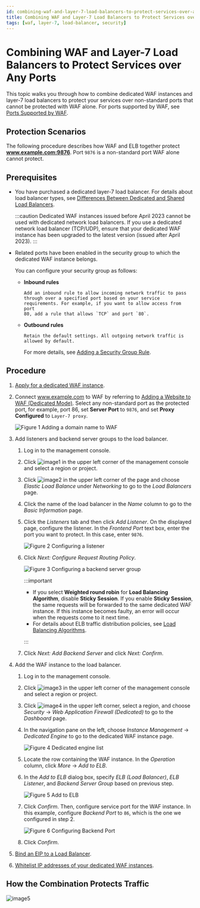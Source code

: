 ```yaml
---
id: combining-waf-and-layer-7-load-balancers-to-protect-services-over-any-ports
title: Combining WAF and Layer-7 Load Balancers to Protect Services over Any Ports
tags: [waf, layer-7, load-balancer, security]
---
```


# Combining WAF and Layer-7 Load Balancers to Protect Services over Any Ports

This topic walks you through how to combine dedicated WAF instances and
layer-7 load balancers to protect your services over non-standard ports
that cannot be protected with WAF alone. For ports supported by WAF, see
[Ports Supported by
WAF](https://docs.otc.t-systems.com/web-application-firewall-dedicated/umn/enabling_waf_protection/ports_supported_by_waf.html).

## Protection Scenarios

The following procedure describes how WAF and ELB together protect
**www.example.com:9876**. Port `9876` is a non-standard port WAF alone
cannot protect.

## Prerequisites

- You have purchased a dedicated layer-7 load balancer. For details
    about load balancer types, see [Differences Between Dedicated and
    Shared Load
    Balancers](https://docs.otc.t-systems.com/elastic-load-balancing/umn/service_overview/differences_between_dedicated_and_shared_load_balancers.html).

    :::caution
    Dedicated WAF instances issued before April 2023 cannot be used with
    dedicated network load balancers. If you use a dedicated network
    load balancer (TCP/UDP), ensure that your dedicated WAF instance has
    been upgraded to the latest version (issued after April 2023).
    :::

- Related ports have been enabled in the security group to which the
    dedicated WAF instance belongs.

    You can configure your security group as follows:

  - **Inbound rules**

        Add an inbound rule to allow incoming network traffic to pass
        through over a specified port based on your service
        requirements. For example, if you want to allow access from port
        80, add a rule that allows `TCP` and port `80`.

  - **Outbound rules**

        Retain the default settings. All outgoing network traffic is
        allowed by default.

    For more details, see [Adding a Security Group
    Rule](https://docs.otc.t-systems.com/virtual-private-network/umn/getting_started/optional_configure_security_group_rules/adding_a_security_group_rule.html).

## Procedure

1. [Apply for a dedicated WAF instance](https://docs.otc.t-systems.com/web-application-firewall-dedicated/umn/applying_for_a_dedicated_waf_instance.html).

2. Connect www.example.com to WAF by referring to [Adding a Website to
    WAF (Dedicated
    Mode)](https://docs.otc.t-systems.com/web-application-firewall-dedicated/umn/enabling_waf_protection/connecting_a_website_to_waf/connection_process_dedicated_mode.html#waf-01-0326).
    Select any non-standard port as the protected port, for example,
    port 86, set **Server Port** to `9876`, and set **Proxy
    Configured** to `Layer-7 proxy`.

    ![**Figure 1** Adding a domain name to
    WAF](/img/docs/best-practices/security-services/web-application-firewall/en-us_image_0000001764480001.png)

3. Add listeners and backend server groups to the load balancer.

    1. Log in to the management console.

    2. Click
        ![image1](/img/docs/best-practices/security-services/web-application-firewall/en-us_image_0000001420363093.jpg) in
        the upper left corner of the management console and select a
        region or project.

    3. Click
        ![image2](/img/docs/best-practices/security-services/web-application-firewall/en-us_image_0000001369643058.png) in
        the upper left corner of the page and choose *Elastic Load
        Balance* under *Networking* to go to the *Load Balancers*
        page.

    4. Click the name of the load balancer in the *Name* column to go
        to the *Basic Information* page.

    5. Click the *Listeners* tab and then click *Add Listener*. On
        the displayed page, configure the listener. In the *Frontend
        Port* text box, enter the port you want to protect. In this
        case, enter `9876`.

        ![**Figure 2** Configuring a
        listener](/img/docs/best-practices/security-services/web-application-firewall/en-us_image_0000001369483086.png)

    6. Click *Next: Configure Request Routing Policy*.

        ![**Figure 3** Configuring a backend server
        group](/img/docs/best-practices/security-services/web-application-firewall/en-us_image_0000001423609253.png)

        :::important

        - If you select **Weighted round robin** for **Load Balancing
            Algorithm**, disable **Sticky Session**. If you enable
            **Sticky Session**, the same requests will be forwarded to
            the same dedicated WAF instance. If this instance becomes
            faulty, an error will occur when the requests come to it
            next time.
        - For details about ELB traffic distribution policies, see
            [Load Balancing
            Algorithms](https://docs.otc.t-systems.com/elastic-load-balancing/umn/backend_server_group/key_functions/load_balancing_algorithms.html).

        :::

    7. Click *Next: Add Backend Server* and click *Next: Confirm*.

4. Add the WAF instance to the load balancer.

    1. Log in to the management console.

    2. Click
        ![image3](/img/docs/best-practices/security-services/web-application-firewall/en-us_image_0000001420502081.jpg) in
        the upper left corner of the management console and select a
        region or project.

    3. Click
        ![image4](/img/docs/best-practices/security-services/web-application-firewall/en-us_image_0000001369661940.png) in
        the upper left corner, select a region, and choose *Security* -> *Web Application Firewall (Dedicated)* to go to the
        *Dashboard* page.

    4. In the navigation pane on the left, choose *Instance
        Management* -> *Dedicated Engine* to go to the dedicated WAF
        instance page.

        ![**Figure 4** Dedicated engine
        list](/img/docs/best-practices/security-services/web-application-firewall/en-us_image_0000001369501992.png)

    5. Locate the row containing the WAF instance. In the *Operation*
        column, click *More* -> *Add to ELB*.

    6. In the *Add to ELB* dialog box, specify *ELB (Load
        Balancer)*, *ELB Listener*, and *Backend Server Group*
        based on previous step.

        ![**Figure 5** Add to
        ELB](/img/docs/best-practices/security-services/web-application-firewall/en-us_image_0000001369683888.png)

    7. Click *Confirm*. Then, configure service port for the WAF
        instance. In this example, configure *Backend Port* to `86`,
        which is the one we configured in step 2.

        ![**Figure 6** Configuring Backend
        Port](/img/docs/best-practices/security-services/web-application-firewall/en-us_image_0000001369344100.png)

    8. Click *Confirm*.

5. [Bind an EIP to a Load
    Balancer](https://docs.otc.t-systems.com/web-application-firewall-dedicated/umn/enabling_waf_protection/connecting_a_website_to_waf/step_3_bind_an_eip_to_a_load_balancer.html).

6. [Whitelist IP addresses of your dedicated WAF
    instances](https://docs.otc.t-systems.com/web-application-firewall-dedicated/umn/enabling_waf_protection/connecting_a_website_to_waf/step_4_whitelist_the_back-to-source_ip_addresses_of_your_dedicated_waf_instances.html).

## How the Combination Protects Traffic

![image5](/img/docs/best-practices/security-services/web-application-firewall/en-us_image_0000001764240765.png)